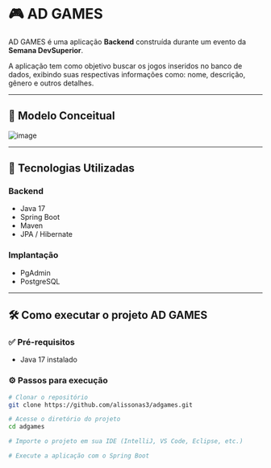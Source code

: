# 🎮 AD GAMES

AD GAMES é uma aplicação **Backend** construída durante um evento da **Semana DevSuperior**.

A aplicação tem como objetivo buscar os jogos inseridos no banco de dados, exibindo suas respectivas informações como: nome, descrição, gênero e outros detalhes.

---

## 🧠 Modelo Conceitual

![image](https://github.com/user-attachments/assets/b4b43bbc-4371-414a-ac94-f71609ef33b9)


---

## 🚀 Tecnologias Utilizadas

### Backend
- Java 17
- Spring Boot
- Maven
- JPA / Hibernate

### Implantação
- PgAdmin
- PostgreSQL

---

## 🛠️ Como executar o projeto AD GAMES

### ✅ Pré-requisitos
- Java 17 instalado

### ⚙️ Passos para execução

```bash
# Clonar o repositório
git clone https://github.com/alissonas3/adgames.git

# Acesse o diretório do projeto
cd adgames

# Importe o projeto em sua IDE (IntelliJ, VS Code, Eclipse, etc.)

# Execute a aplicação com o Spring Boot
